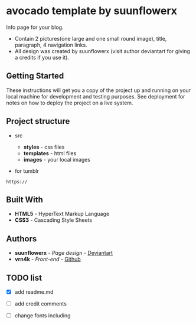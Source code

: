 # avocado template by suunflowerx

Info page for your blog. 
- Contain 2 pictures(one large and one small round image), title, paragraph, 4 navigation links.
- All design was created by suunflowerx (visit author deviantart for giving a credits if you use it).



## Getting Started

These instructions will get you a copy of the project up and running on your local machine for development and testing purposes. See deployment for notes on how to deploy the project on a live system.



## Project structure
- src
  - **styles** - css files
  - **templates** - html files
  - **images** - your local images
  
- for tumblr 
```
https://
```

## Built With

* **HTML5** - HyperText Markup Language
* **CSS3** - Cascading Style Sheets

## Authors

* **suunflowerx** - *Page design* - [Deviantart](https://www.deviantart.com/suunflowerx)
* **vrn4k** - *Front-end* - [Github](https://github.com/VRN4K)

## TODO list
- [x] add readme.md 
- [ ] add credit comments
- [ ] change fonts including
 
